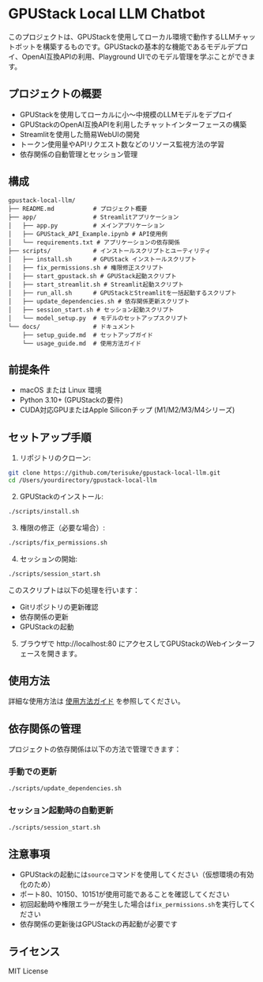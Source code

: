 # GPUStack Local LLM Chatbot

このプロジェクトは、GPUStackを使用してローカル環境で動作するLLMチャットボットを構築するものです。GPUStackの基本的な機能であるモデルデプロイ、OpenAI互換APIの利用、Playground UIでのモデル管理を学ぶことができます。

## プロジェクトの概要

- GPUStackを使用してローカルに小〜中規模のLLMモデルをデプロイ
- GPUStackのOpenAI互換APIを利用したチャットインターフェースの構築
- Streamlitを使用した簡易WebUIの開発
- トークン使用量やAPIリクエスト数などのリソース監視方法の学習
- 依存関係の自動管理とセッション管理

## 構成

```
gpustack-local-llm/
├── README.md           # プロジェクト概要
├── app/                # Streamlitアプリケーション
│   ├── app.py          # メインアプリケーション
│   ├── GPUStack_API_Example.ipynb # API使用例
│   └── requirements.txt # アプリケーションの依存関係
├── scripts/            # インストールスクリプトとユーティリティ
│   ├── install.sh      # GPUStack インストールスクリプト
│   ├── fix_permissions.sh # 権限修正スクリプト
│   ├── start_gpustack.sh # GPUStack起動スクリプト
│   ├── start_streamlit.sh # Streamlit起動スクリプト
│   ├── run_all.sh      # GPUStackとStreamlitを一括起動するスクリプト
│   ├── update_dependencies.sh # 依存関係更新スクリプト
│   ├── session_start.sh # セッション起動スクリプト
│   └── model_setup.py  # モデルのセットアップスクリプト
└── docs/               # ドキュメント
    ├── setup_guide.md  # セットアップガイド
    └── usage_guide.md  # 使用方法ガイド
```

## 前提条件

- macOS または Linux 環境
- Python 3.10+ (GPUStackの要件)
- CUDA対応GPUまたはApple Siliconチップ (M1/M2/M3/M4シリーズ)

## セットアップ手順

1. リポジトリのクローン:
```bash
git clone https://github.com/terisuke/gpustack-local-llm.git
cd /Users/yourdirectory/gpustack-local-llm
```

2. GPUStackのインストール:
```bash
./scripts/install.sh
```

3. 権限の修正（必要な場合）:
```bash
./scripts/fix_permissions.sh
```

4. セッションの開始:
```bash
./scripts/session_start.sh
```

このスクリプトは以下の処理を行います：
- Gitリポジトリの更新確認
- 依存関係の更新
- GPUStackの起動

5. ブラウザで http://localhost:80 にアクセスしてGPUStackのWebインターフェースを開きます。

## 使用方法

詳細な使用方法は [使用方法ガイド](docs/usage_guide.md) を参照してください。

## 依存関係の管理

プロジェクトの依存関係は以下の方法で管理できます：

### 手動での更新
```bash
./scripts/update_dependencies.sh
```

### セッション起動時の自動更新
```bash
./scripts/session_start.sh
```

## 注意事項

- GPUStackの起動には`source`コマンドを使用してください（仮想環境の有効化のため）
- ポート80、10150、10151が使用可能であることを確認してください
- 初回起動時や権限エラーが発生した場合は`fix_permissions.sh`を実行してください
- 依存関係の更新後はGPUStackの再起動が必要です

## ライセンス

MIT License
